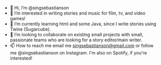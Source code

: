 - 👋 Hi, I’m @singsebastianson
- 👀 I’m interested in writing stories and music for film, tv, and video games!
- 🌱 I’m currently learning html and some Java, since I write stories using Twine (Sugarcube).
- 💞️ I’m looking to collaborate on existing small projects with small, passionate teams who are looking for a story editor/main writer. 
- 📫 How to reach me email me singsebastianson@gmail.com or follow me @singsebastianson on Instagram. I'm also on Spotify, if you're interested!

<!---
singsebastianson/singsebastianson is a ✨ special ✨ repository because its `README.md` (this file) appears on your GitHub profile.
You can click the Preview link to take a look at your changes.
--->
